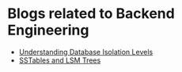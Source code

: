 # Blogs related to Backend Engineering
- [Understanding Database Isolation Levels](https://medium.com/nerd-for-tech/understanding-database-isolation-levels-c4ebcd55c6b9)
- [SSTables and LSM Trees](https://medium.com/the-developers-diary/sstables-and-lsm-trees-2e4b6c8be251)
